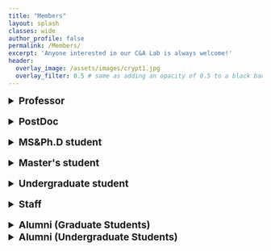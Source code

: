 ```yaml
---
title: "Members"
layout: splash
classes: wide
author_profile: false
permalink: /Members/
excerpt: 'Anyone interested in our C&A Lab is always welcome!'
header:
  overlay_image: /assets/images/crypt1.jpg
  overlay_filter: 0.5 # same as adding an opacity of 0.5 to a black background
---
```




<details>
    <summary style="font-size:1.2rem; font-weight:bold;">
        Professor
    </summary>
    <ul type="square">
        <li><p style="text-align:left;"><A href="https://sites.google.com/site/jhsbhs/"><b sytle="font-size:120%;">Jae Hong Seo</b></A>
            <br>
            <img src="{{ site.url }}{{ site.baseurl }}/assets/images/jaehong.jpg" alt="" height="160" width="120">
            </p>
            <u>Education</u>
            <br>
            Seoul National University
            <br>
            <i><p style="text-align:left;">Ph.D in Mathematics<span style="float:right;">Feb 2011</span></p></i>                
            Korea University
            <br>
            <i><p style="text-align:left;">BS in Mathematics<span style="float:right;">Feb 2004</span></p></i>
            <u>Research Interests</u>
            <br>
            Cryptography, Computational Number Theory, Information Security (Recently, very interested in crypto primitives for secure blockchains and/or deep learning such as zero-knowledge proofs and bio authentication)
        </li>
    </ul>
</details>

<br>

<details>
    <summary style="font-size:1.2rem; font-weight:bold;">
        PostDoc
    </summary>
    <ul type="square">
        <li><p style="text-align:left;"><b sytle="font-size:120%;">Heewon Chung</b>
        <br>
        <img src="{{ site.url }}{{ site.baseurl }}/assets/images/Heewon.jpg" alt="" height="160" width="120">
        </p>
        <u>Education</u>
        <br>
        Seoul National University
        <br>
        <i><p style="text-align:left;">Ph.D in Mathematics<span style="float:right;">Feb 2017</span><br>
            <span style="text-align:left;">MS in Mathematics</span><span style="float:right;">Feb 2013</span></p></i>
        KAIST
        <br>
        <i><p style="text-align:left;">BS in Mathematics<span style="float:right;">Feb 2010</span></p></i>
        <u>Research Interests</u>
        <br>
        Zero-Knowledge Proofs, Blockchain, Homomorphic Encryption
        </li>
    </ul>
</details>

<br>

<details>
    <summary style="font-size:1.2rem; font-weight:bold;">
        MS&Ph.D student
    </summary>
    <ul type="square">
        <!--
        <li><p style="text-align:left;"><b sytle="font-size:120%;">Changjin Kim</b>
        <br>
        <img src="{{ site.url }}{{ site.baseurl }}/assets/images/Changjin.jpg" alt="" height="160" width="120">
        </p>
        <u>Education</u>
        <br>
        Hanyang University
        <br>
        <p style="text-align:left;"><i>Ph.D in Mathematics</i> (Transfer from Myongji University)<span style="float:right;"><i>Mar 2018 - present</i></span><br>
            </p>
        Myongji University
        <br>
        <i><p style="text-align:left;">Ph.D in Mathematics<span style="float:right;">Mar 2017 - Feb 2018</span><br>
            <span style="text-align:left;">MS in Mathematics</span><span style="float:right;">Mar 2015 - Feb 2017</span><br>
            <span style="text-align:left;">BS in Mathematics</span><span style="float:right;">Mar 2009 - Feb 2015</span></p></i>
        <u>Research Interests</u>
        <br>
        Zero-Knowledge Proofs, Computer Vision, Blockchain
        </li>
        -->
        <li><p style="text-align:left;"><b sytle="font-size:120%;">Chanyang Ju</b>
        <br>
        <img src="{{ site.url }}{{ site.baseurl }}/assets/images/Chanyang.jpg" alt="" height="160" width="120">
        </p>
        <u>Education</u>
        <br>
        Hanyang University
        <br>
        <i><p style="text-align:left;">Ph.D in Mathematics<span style="float:right;">Mar 2018 - present</span><br>
            </p></i>
        Myongji University
        <br>
        <i><p style="text-align:left;">BS in Mathematics<span style="float:right;"> Mar 2013 - Feb 2018</span></p></i>
        <u>Research Interests</u>
        <br>
        Blockchain, Verifiable Computation, Zero-Knowledge Proofs
        </li>
        <br>
        <li><p style="text-align:left;"><A href="https://sunpill.github.io"><b sytle="font-size:120%;">Sunpill Kim</b></A>
        <br>
        <img src="{{ site.url }}{{ site.baseurl }}/assets/images/Sunpill1.jpg" alt="" height="160" width="120">
        </p>
        <u>Education</u>
        <br>
        Hanyang University
        <br>
        <i><p style="text-align:left;">Ph.D in Mathematics<span style="float:right;">Mar 2020 - present</span><br>
            <span style="text-align:left;">BS in Mathematics</span><span style="float:right;"> Mar 2015 - Feb 2020</span></p></i>
        <u>Research Interests</u>
        <br>
        Deep Learning-Based Biometric(Face, Speaker), Zero-Knowledge Proofs & Verifiable Computing 
    </li>   
    <br>
        <li><p style="text-align:left;"><b sytle="font-size:120%;">Hyeonbum Lee</b>
        <br>
        <img src="{{ site.url }}{{ site.baseurl }}/assets/images/Hyeonbum.jpg" alt="" height="160" width="120">
        </p>
        <u>Education</u>
        <br>
        Hanyang University
        <br>
        <i><p style="text-align:left;">Ph.D in Mathematics<span style="float:right;">Mar 2020 - present</span><br>
            <span style="text-align:left;">BS in Mathematics</span><span style="float:right;"> Mar 2014 - Feb 2018</span></p></i>
        <u>Research Interests</u>
        <br>
        Cryptography(Zero-Knowledge Proofs)
        </li>        
    </ul>
</details>

<br>

<details>
    <summary style="font-size:1.2rem; font-weight:bold;">
        Master's student
    </summary>
    <ul type="square">
        <li><p style="text-align:left;"><b sytle="font-size:120%;">Gwangwoon Lee</b>
        <br>
        <img src="{{ site.url }}{{ site.baseurl }}/assets/images/lgw.jpg" alt="" height="160" width="120">
        </p>
        <u>Education</u>
        <br>
        Hanyang University
        <br>
        <i><p style="text-align:left;">MS in Mathematics<span style="float:right;">Mar 2021 - present</span><br>
            </p></i>
        CATHOLIC KWANDONG UNIVERSITY
        <br>
        <i><p style="text-align:left;">BS in Mathematics Education<span style="float:right;"> Mar 2014 - Feb 2021</span></p></i>
        <u>Research Interests</u>
        <br>
        Blockchain, Cryptography
        </li>
    </ul>
</details>

<br>

<details>
    <summary style="font-size:1.2rem; font-weight:bold;">
        Undergraduate student
    </summary>
    <ul type="square">
        <li><p style="text-align:left;"><b sytle="font-size:120%;">Taesam Kim</b>
        <br>
        <img src="{{ site.url }}{{ site.baseurl }}/assets/images/Taesam.jpg" alt="" height="160" width="120">
        </p>
        <u>Education</u>
        <br>
        Hanyang University
        <br>
        <i><p style="text-align:left;">BS in Mathematics<span style="float:right;">Mar 2015 - present</span></p></i>
        <u>Research Interests</u>
        <br>
        Zero-Knowledge Proofs, Blockchain
    </li>
    <br>
        <li><p style="text-align:left;"><b sytle="font-size:120%;">Hyunki Cho</b>
        <br>
        <img src="{{ site.url }}{{ site.baseurl }}/assets/images/jhk.jpg" alt="" height="160" width="120">
        </p>
        <u>Education</u>
        <br>
        Hanyang University
        <br>
        <i><p style="text-align:left;">BS in Mathematics<span style="float:right;">Mar 2017 - present</span></p></i>
        <u>Research Interests</u>
        <br>
        Zero-Knowledge Proofs, Blockchain
    </li>
    <br>
        <li><p style="text-align:left;"><b sytle="font-size:120%;">Kyuhwan Lee</b>
        <br>
        <img src="{{ site.url }}{{ site.baseurl }}/assets/images/Kyuhwan.jpg" alt="" height="160" width="120">
        </p>
        <u>Education</u>
        <br>
        Hanyang University
        <br>
        <i><p style="text-align:left;">BS in Mathematics<span style="float:right;">Mar 2015 - present</span></p></i>
        <u>Research Interests</u>
        <br>
        Lattice-based cryptography, Zero-Knowledge Proof
    </li>
    <br>
        <li><p style="text-align:left;"><b sytle="font-size:120%;">Chanwoo Hwang</b>
        <br>
        <img src="{{ site.url }}{{ site.baseurl }}/assets/images/Chanwoo.jpg" alt="" height="160" width="120">
        </p>
        <u>Education</u>
        <br>
        Hanyang University
        <br>
        <i><p style="text-align:left;">BS in Mathematics<span style="float:right;">Mar 2017 - present</span></p></i>
        <u>Research Interests</u>
        <br>
        Deep Learning Algorithm, Computer Vision
    </li>
    <br>
        <li><p style="text-align:left;"><b sytle="font-size:120%;">Dongsu Kim</b>
        <br>
        <img src="{{ site.url }}{{ site.baseurl }}/assets/images/Dongsu.jpg" alt="" height="160" width="120">
        </p>
        <u>Education</u>
        <br>
        Hanyang University
        <br>
        <i><p style="text-align:left;">BS in Mathematics<span style="float:right;">Mar 2017 - present</span></p></i>
        <u>Research Interests</u>
        <br>
        Deep Learning Algorithm, Computer Vision
    </li>
    <br>
        <li><p style="text-align:left;"><b sytle="font-size:120%;">Bora Jeong</b>
        <br>
        </p>
        <u>Education</u>
        <br>
        Hanyang University
        <br>
        <i><p style="text-align:left;">BS in Mathematics<span style="float:right;">Mar 2015 - present</span></p></i>
        <u>Research Interests</u>
        <br>
        Deep Learning Algorithm
    </li>
    <br>
        <li><p style="text-align:left;"><b sytle="font-size:120%;">Seunghun Paik</b>
        <br>
        <img src="{{ site.url }}{{ site.baseurl }}/assets/images/Seunghun.jpg" alt="" height="160" width="120">
        </p>
        <u>Education</u>
        <br>
        Hanyang University
        <br>
        <i><p style="text-align:left;">BS in Mathematics<span style="float:right;">Mar 2018 - present</span></p></i>
        <u>Research Interests</u>
        <br>
        Privacy Preserving Machine Learning
    </li>
    </ul>
</details>

<br>

<details>
    <summary style="font-size:1.2rem; font-weight:bold;">
        Staff
    </summary>
    <ul type="square">
        <li><p style="text-align:left;"><b sytle="font-size:120%;">Bomin Kwon</b>
        <br>
        <img src="{{ site.url }}{{ site.baseurl }}/assets/images/kbm.jpg" alt="" height="160" width="120">
        </p>
    </li>
    </ul>
</details>

<br>

<details>
    <summary style="font-size:1.2rem; font-weight:bold;">
        Alumni (Graduate Students)
    </summary>
    <ul type="square">
        <li><p style="text-align:left;"><b sytle="font-size:120%;">Hwamin Yoo</b><span style="float:right;"> <i>Feb 2017</i></span></p>
    </li>
        <li><p style="text-align:left;"><b sytle="font-size:120%;">Changjin Kim</b><span style="float:right;"> <i>Feb 2017</i></span></p>
    </li>
        <li><p style="text-align:left;"><b sytle="font-size:120%;">Gyumin Lim</b><span style="float:right;"> <i>Feb 2021</i></span></p>
    </li>
    </ul>
</details>

<details>
    <summary style="font-size:1.2rem; font-weight:bold;">
        Alumni (Undergraduate Students)
    </summary>
    <ul type="square">
        <li><p style="text-align:left;"><b sytle="font-size:120%;">Sunpill Kim</b><span style="float:right;"> <i></i></span></p>
    </li>
        <li><p style="text-align:left;"><b sytle="font-size:120%;">Dongyoung Kim</b><span style="float:right;"> <i></i></span></p>
    </li>
        <li><p style="text-align:left;"><b sytle="font-size:120%;">Jaeyong Ahn</b><span style="float:right;"> <i></i></span></p>
    </li>
        <li><p style="text-align:left;"><b sytle="font-size:120%;">Jungmin Kim</b><span style="float:right;"> <i></i></span></p>
    </li>
        <li><p style="text-align:left;"><b sytle="font-size:120%;">SuRyun Ji</b><span style="float:right;"> <i></i></span></p>
    </li>
        <li><p style="text-align:left;"><A href="https://github.com/imeunu"><b sytle="font-size:120%;">Eunwoo Im</b></A><span style="float:right;"> <i></i></span></p>
    </li>
    </ul>
</details>

